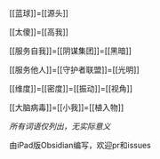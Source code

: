 [[蓝球]]=[[源头]]

[[太傻]]=[[高我]]

[[服务自我]]=[[阴谋集团]]=[[黑暗]]

[[服务他人]]=[[守护者联盟]]=[[光明]]

[[维度]]=[[密度]]=[[振动]]=[[视角]]

[[大脑病毒]]=[[小我]]=[[植入物]]

*所有词语仅列出，无实际意义*

由iPad版Obsidian编写，欢迎pr和issues